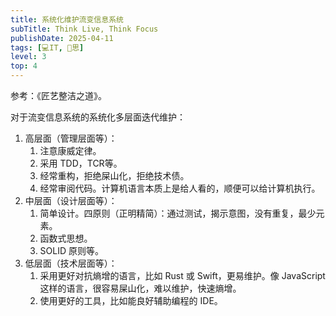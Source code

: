 ```yaml
---
title: 系统化维护流变信息系统
subTitle: Think Live, Think Focus
publishDate: 2025-04-11
tags: [💻IT, 🤔思]
level: 3
top: 4
---
```


参考：《匠艺整洁之道》。

对于流变信息系统的系统化多层面迭代维护：

1. 高层面（管理层面等）：
    1. 注意康威定律。
    2. 采用 TDD，TCR等。
    3. 经常重构，拒绝屎山化，拒绝技术债。
    4. 经常审阅代码。计算机语言本质上是给人看的，顺便可以给计算机执行。
2. 中层面（设计层面等）：
    1. 简单设计。四原则（正明精简）：通过测试，揭示意图，没有重复，最少元素。
    2. 函数式思想。
    3. SOLID 原则等。
3. 低层面（技术层面等）：
    1. 采用更好对抗熵增的语言，比如 Rust 或 Swift，更易维护。像 JavaScript 这样的语言，很容易屎山化，难以维护，快速熵增。
    2. 使用更好的工具，比如能良好辅助编程的 IDE。
